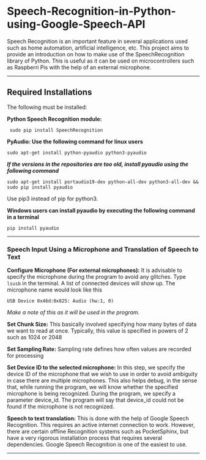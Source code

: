 # Speech-Recognition-in-Python-using-Google-Speech-API

Speech Recognition is an important feature in several applications used such as home automation, artificial intelligence, etc. This project aims to provide an introduction on how to make use of the SpeechRecognition library of Python. This is useful as it can be used on microcontrollers such as Raspberri Pis with the help of an external microphone.

---

## Required Installations

The following must be installed:

**Python Speech Recognition module:**
```
 sudo pip install SpeechRecognition
```
**PyAudio: Use the following command for linux users**
```
sudo apt-get install python-pyaudio python3-pyaudio
```
***If the versions in the repositories are too old, install pyaudio using the following command***
```
sudo apt-get install portaudio19-dev python-all-dev python3-all-dev && 
sudo pip install pyaudio
```
Use pip3 instead of pip for python3.

**Windows users can install pyaudio by executing the following command in a terminal**
```
pip install pyaudio
```

---
### Speech Input Using a Microphone and Translation of Speech to Text

**Configure Microphone (For external microphones):** It is advisable to specify the microphone during the program to avoid any glitches.
Type `lsusb` in the terminal. A list of connected devices will show up. The microphone name would look like this
```
USB Device 0x46d:0x825: Audio (hw:1, 0)
```
*Make a note of this as it will be used in the program.*

**Set Chunk Size:** This basically involved specifying how many bytes of data we want to read at once. Typically, this value is specified in powers of 2 such as 1024 or 2048

**Set Sampling Rate:** Sampling rate defines how often values are recorded for processing

**Set Device ID to the selected microphone:** In this step, we specify the device ID of the microphone that we wish to use in order to avoid ambiguity in case there are multiple microphones. This also helps debug, in the sense that, while running the program, we will know whether the specified microphone is being recognized. During the program, we specify a parameter device_id. The program will say that device_id could not be found if the microphone is not recognized.


**Speech to text translation:** This is done with the help of Google Speech Recognition. This requires an active internet connection to work. However, there are certain offline Recognition systems such as PocketSphinx, but have a very rigorous installation process that requires several dependencies. Google Speech Recognition is one of the easiest to use.

---
